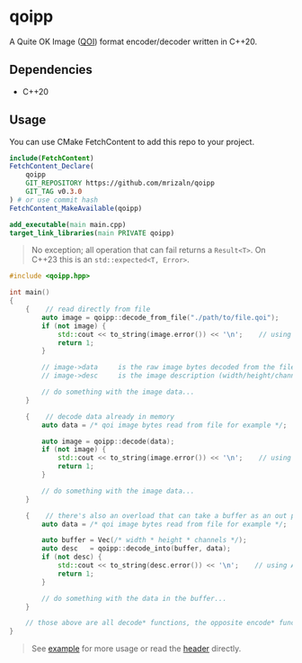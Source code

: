 # qoipp

A Quite OK Image ([QOI](https://qoiformat.org/)) format encoder/decoder written in C++20.

## Dependencies

- C++20

## Usage

You can use CMake FetchContent to add this repo to your project.

```cmake
include(FetchContent)
FetchContent_Declare(
    qoipp
    GIT_REPOSITORY https://github.com/mrizaln/qoipp
    GIT_TAG v0.3.0
) # or use commit hash
FetchContent_MakeAvailable(qoipp)

add_executable(main main.cpp)
target_link_libraries(main PRIVATE qoipp)
```

> No exception; all operation that can fail returns a `Result<T>`. On C++23 this is an `std::expected<T, Error>`.

```cpp
#include <qoipp.hpp>

int main()
{
    {    // read directly from file
        auto image = qoipp::decode_from_file("./path/to/file.qoi");
        if (not image) {
            std::cout << to_string(image.error()) << '\n';    // using ADL
            return 1;
        }

        // image->data     is the raw image bytes decoded from the file
        // image->desc     is the image description (width/height/channels/colorspace)

        // do something with the image data...
    }

    {    // decode data already in memory
        auto data = /* qoi image bytes read from file for example */;

        auto image = qoipp::decode(data);
        if (not image) {
            std::cout << to_string(image.error()) << '\n';    // using ADL
            return 1;
        }

        // do something with the image data...
    }

    {    // there's also an overload that can take a buffer as an out parameter
        auto data = /* qoi image bytes read from file for example */;

        auto buffer = Vec(/* width * height * channels */);
        auto desc   = qoipp::decode_into(buffer, data);
        if (not desc) {
            std::cout << to_string(desc.error()) << '\n';    // using ADL
            return 1;
        }

        // do something with the data in the buffer...
    }

    // those above are all decode* functions, the opposite encode* functions are also present
}
```

> See [example](./example) for more usage or read the [header](./include/qoipp.hpp) directly.
